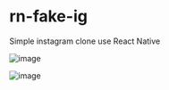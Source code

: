 # rn-fake-ig
Simple instagram clone use React Native

![image](https://user-images.githubusercontent.com/34929382/234877466-4687ea7a-7239-4c6b-ae4a-a5d8d898feac.png)

![image](https://user-images.githubusercontent.com/34929382/234877406-a4ef07ad-5f07-41e9-8caa-d5d10dae7f6c.png)

